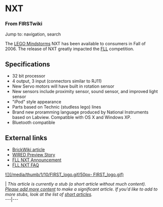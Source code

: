 # NXT

### From FIRSTwiki

Jump to: navigation, search

The [LEGO Mindstorms](LEGO_Mindstorms "LEGO Mindstorms" ) NXT has
been available to consumers in Fall of 2006. The release of NXT greatly
impacted the [FLL](FLL "FLL" ) competition.


## Specifications

  * 32 bit processor 
  * 4 output, 3 input (connectors similar to RJ11) 
  * New Servo motors will have built in rotation sensor 
  * New sensors include proximity sensor, sound sensor, and improved light sensor 
  * "iPod" style appearance 
  * Parts based on Technic (studless lego) lines 
  * Brand new proramming language produced by National Instruments based on Labview. Compatible with OS X and Windows XP. 
  * Bluetooth compatible 


##  External links

  * [BrickWiki article](http://brickwiki.zapto.orgNXT "http://brickwiki.zapto.orgNXT" )
  * [WIRED Preview Story](http://www.wired.com/news/technology/0,69946-0.html "http://www.wired.com/news/technology/0,69946-0.html" )
  * [FLL NXT Announcement](http://www.firstlegoleague.org/default.aspx?pid=21330 "http://www.firstlegoleague.org/default.aspx?pid=21330" )
  * [FLL NXT FAQ](http://www.firstlegoleague.org/default.aspx?pid=21400 "http://www.firstlegoleague.org/default.aspx?pid=21400" )

[![](/media/thumb/1/10/FIRST_logo.gif/50px-
FIRST_logo.gif)](Image:FIRST_logo.gif "" )

|  _This article is currently a stub (a short article without much content).
[Please add more
content](http://www.firstwiki.net/index.php?title=NXT&action=edit
"http://www.firstwiki.net/index.php?title=NXT&action=edit" ) to make a
significant article. If you'd like to add to more stubs, look at the list of
[short articles](Special:Shortpages "Special:Shortpages" )._  
---|---  
  
